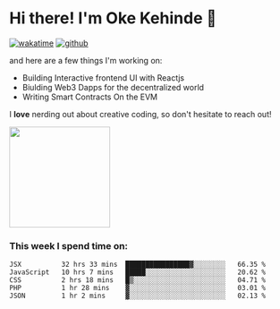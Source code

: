 # Hi there! I'm Oke Kehinde :cowboy_hat_face:

[![wakatime](https://wakatime.com/badge/user/5f3f42a0-7b4f-4c4b-b2da-012c5ac2fa62.svg)](https://wakatime.com/@5f3f42a0-7b4f-4c4b-b2da-012c5ac2fa62)
[![github](https://img.shields.io/github/followers/okeken?logo=github&style=plastic)](https://github.com/okeken?tab=followers)

and here are a few things I'm working on:

- Building Interactive frontend UI with Reactjs
- Biulding Web3 Dapps for the decentralized world
- Writing Smart Contracts On the EVM

I **love** nerding out about creative coding, so don't hesitate to reach out!


<img height="180em" src="https://github-readme-stats.vercel.app/api?username=okeken&show_icons=true&hide_border=true&&count_private=true&include_all_commits=true" />

### This week I spend time on:

<!--START_SECTION:waka-->
```text
JSX          32 hrs 33 mins  ████████████████▓░░░░░░░░   66.35 % 
JavaScript   10 hrs 7 mins   █████░░░░░░░░░░░░░░░░░░░░   20.62 % 
CSS          2 hrs 18 mins   █▒░░░░░░░░░░░░░░░░░░░░░░░   04.71 % 
PHP          1 hr 28 mins    ▓░░░░░░░░░░░░░░░░░░░░░░░░   03.01 % 
JSON         1 hr 2 mins     ▓░░░░░░░░░░░░░░░░░░░░░░░░   02.13 % 
```
<!--END_SECTION:waka-->

